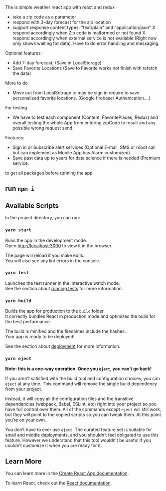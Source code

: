 

The is simple weather react app with react and redux
  - take a zip code as a parameter
  - respond with 3-day forecast for the zip location
  - support response content types: "text/plain" and "application/json"
  X respond accordingly when Zip code is malformed or not found
  X respond accordingly when external service is not available (Right now only shows waiting for data).  Have to do error handling and messaging.

Optional features:
  - Add 7-day forecast; (Save in LocalStorage)
  - Save Favorite Locations (Save to Favorite works not finish with refetch the data)

More to do
  - Move out from LocalSotrage to may be sign in require to save personalized favorite locations. (Google firebase/ Authenication....)

For testing
  - We have to test each component (Content, FavoritePlaces, Redux) and overall testing the whole App from entering zipCode to result and any possible wrong request send.

Features:
  - Sign in or Subscribe alert services (Optional E-mail, SMS or robot call but can implement as Mobile App has Alarm customized)
  - Save past data up to years for data science if there is needed (Premium service.


to get all packages before running the app
## run `npm i`
## Available Scripts

In the project directory, you can run:

### `yarn start`

Runs the app in the development mode.<br />
Open [http://localhost:3000](http://localhost:3000) to view it in the browser.

The page will reload if you make edits.<br />
You will also see any lint errors in the console.

### `yarn test`

Launches the test runner in the interactive watch mode.<br />
See the section about [running tests](https://facebook.github.io/create-react-app/docs/running-tests) for more information.

### `yarn build`

Builds the app for production to the `build` folder.<br />
It correctly bundles React in production mode and optimizes the build for the best performance.

The build is minified and the filenames include the hashes.<br />
Your app is ready to be deployed!

See the section about [deployment](https://facebook.github.io/create-react-app/docs/deployment) for more information.

### `yarn eject`

**Note: this is a one-way operation. Once you `eject`, you can’t go back!**

If you aren’t satisfied with the build tool and configuration choices, you can `eject` at any time. This command will remove the single build dependency from your project.

Instead, it will copy all the configuration files and the transitive dependencies (webpack, Babel, ESLint, etc) right into your project so you have full control over them. All of the commands except `eject` will still work, but they will point to the copied scripts so you can tweak them. At this point you’re on your own.

You don’t have to ever use `eject`. The curated feature set is suitable for small and middle deployments, and you shouldn’t feel obligated to use this feature. However we understand that this tool wouldn’t be useful if you couldn’t customize it when you are ready for it.

## Learn More

You can learn more in the [Create React App documentation](https://facebook.github.io/create-react-app/docs/getting-started).

To learn React, check out the [React documentation](https://reactjs.org/).
